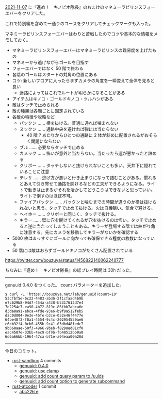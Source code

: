 [2021-11-07] に『進め！　キノピオ隊長』のおまけのマネミーラビリンスフォーエバーをクリアした。

これで特別編を含めて一通りのコースをクリアしてチェックマークも入った。

マネミーラビリンスフォーエバーはわりと苦戦したのでコツや基本的な情報をメモしておく。

- マネミーラビリンスフォーエバーはマネミーラビリンスの難易度を上げたもの
- マネミーから逃げながらゴールを目指す
- フォーエバーではなく 50 階で終わる
- 各階のゴールはスタートの対角の位置にある
- コツ: 新しいフロアに入ったらまずカメラの角度を一瞬変えて全体を見ると良い
  - 迷路によってはこれでルートが明らかになることがある
- アイテムはキノコ・ゴールドキノコ・ツルハシがある
- 敵はタッチで止められる
- 敵の種類は各階ごとに固定されている
- 各敵の特徴や攻略など
  - パックン …… 横を抜ける。普通に通れば噛まれない
  - ヌックン …… 通路中央を避ければ弾には当たらない
    - 40 階 ? あたりからひとつの通路に 2 体が斜めに配置されるがおそらく問題にならない
  - ブル …… 必要ならタッチで止める
  - カメック …… 怖いが意外と当たらない。当たったら運が悪かったと諦める
  - クリボー …… タッチしないと抜けられないことも多い。天井下に隠れていることに注意
  - テレサ …… 逃げ方が悪いと行き止まりになって詰むことがある。慣れるとあえて引き寄せて通路を開けるなどの工夫ができるようになる。ライトで動きは止まるがそれを活かしてどうこうはできないと思っていい。ライトで倒すのはほぼ不可。
  - ファイアパックン …… パックンと噛むまでの時間が違うのか横は抜けられないと思う。タッチで止めて抜ける。火は自機狙い。気合で避ける。
  - ヘイホー …… クリボーと同じく、タッチで抜ける。
  - キラー …… 壁に穴を開けてくれるが穴を抜けるのは怖い。タッチで止めると逆に当たってしまうこともある。キラーが登場する階では曲がり角に注意する。先にカメラを移動してキラーがないかを確認する
- 5000 枚はまっすぐにゴールに向かっても確保できる程度の枚数になっている
- 50 階には敵はおらずゴールドキノコがたくさん配置されている

<https://twitter.com/bouzuya/status/1456822140062240777>

ちなみに『進め！　キノピオ隊長』の総プレイ時間は 30h だった。

---

genuuid 0.4.0 をつくった。 count パラメーターを追加した。

```console
$ curl -L 'https://bouzuya.net/lab/genuuid?count=10'
53cfbf5e-6c22-4483-abd6-2f1cfaad4b9b
e7c629b8-94d7-454a-a438-b5317612d7e4
7d2254c7-ea90-4b72-819c-86fbb7abca6e
d3da8a91-ebca-4fde-93a6-b9f9a512feb5
d2c0d804-9e3e-46fe-b3ce-052e46f4477e
64be48f2-f0a1-4554-9c4c-202954559ae6
c6cb32f4-0cb6-455b-9c41-03dbd48fedc7
9b568aae-50f3-4966-9beb-f8298ed81cf0
eac4507e-33bb-4ec9-bf9b-fb40512bb9a0
6d6a66bb-1964-47ca-b71e-a04eaa00a20d
```

---

今日のコミット。

- [rust-sandbox](https://github.com/bouzuya/rust-sandbox) 4 commits
  - [genuuid: 0.4.0](https://github.com/bouzuya/rust-sandbox/commit/056679d5f94918df5dc8d05fa8922afc1a22f8bf)
  - [genuuid: use clamp](https://github.com/bouzuya/rust-sandbox/commit/169f1b5dab218cce3203001a3697aa117764c19c)
  - [genuuid: add count query param to /uuids](https://github.com/bouzuya/rust-sandbox/commit/707c2c431a26d12a2c18c23e52124cd83c5b2445)
  - [genuuid: add count option to generate subcommand](https://github.com/bouzuya/rust-sandbox/commit/1e9f14316d67334a521a6bc32bff39db905a2033)
- [rust-atcoder](https://github.com/bouzuya/rust-atcoder) 1 commit
  - [abc226 e](https://github.com/bouzuya/rust-atcoder/commit/02b69fff41884ca9be490f9ea0bc0958d2ba7bf5)

[2021-11-07]: https://blog.bouzuya.net/2021/11/07/

